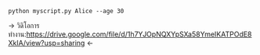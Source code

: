 ```
python myscript.py Alice --age 30

```
-> วิดิโอการทำงาน:https://drive.google.com/file/d/1h7YJOpNQXYpSXa58YmeIKATPOdE8XkIA/view?usp=sharing <-
